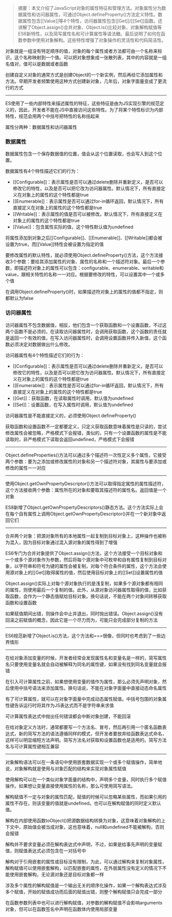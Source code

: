 > 摘要：本文介绍了JavaScript对象的属性特征和管理方法。对象属性分为数据属性和访问器属性，可通过Object.defineProperty()方法定义特性。数据属性包含[[Value]]等4个特性，访问器属性包含[[Get]]/[[Set]]函数。还讲解了Object.assign()合并对象、Object.is()比较对象、对象解构赋值等ES6新特性，以及简写属性名和可计算属性等语法糖。最后说明了如何在函数参数中使用对象解构。这些特性增强了对象操作的灵活性和代码简洁性。

对象就是一组没有特定顺序的值，对象的每个属性或者方法都可由一个名称来标识，这个名称映射到一个值。可以把对象想象成一张散列表，其中的内容就是一组名值对，值可以是数据或者函数

创建自定义对象的通常方式是创建Object的一个新实例，然后再给它添加属性和方法。早期开发者频繁使用这种方式创建新对象，几年后，对象字面量变成了更流行的方式

---

ES使用了一些内部特性来描述属性的特征，这些特征是由为JS实现引擎的规范定义的，因此，开发者不能在JS中直接访问这些特性。为了将某个特性标识为内部特性，规范会用两个中括号把特性的名称括起来

属性分两种：数据属性和访问器属性

### 数据属性

数据属性包含一个保存数据值的位置，值会从这个位置读取，也会写入到这个位置。

数据属性有4个特性描述它们的行为：

- [[Configurable]]：表示属性是否可以通过delete删除并重新定义，是否可以修改它的特性，以及是否可以把它改为访问器属性。默认情况下，所有直接定义在对象上的属性的这个特性都是true
- [[Enumerable]]：表示属性是否可以通过for-in循环返回，默认情况下，所有直接定义在对象上的属性的这个特性都是true
- [[Writable]]：表示属性的值是否可以被修改。默认情况下，所有直接定义在对象上的属性的这个特性都是true
- [[Value]]：包含属性实际的值，这个特性默认值为undefined

将属性添加到对象之后[[Configurable]]、[[Enumerable]]、[[Writable]]都会被设置为true，而[[Value]]特性会被设置为指定的值

要修改属性的默认特性，就必须使用Object.defineProperty()方法，这个方法接收3个参数：要给其添加属性的对象、属性的名称和一个描述符对象。最后一个参数，即描述符对象上的属性可以包含：configurable、enumerable、writable和value，跟相关特性的名称一一对应。根据要修改的特性，可以设置其中一个或多个值

在调用Object.defineProperty()时，如果描述符对象上的属性的值都不指定，则都默认为false

### 访问器属性

访问器属性不包含数据值，相反，他们包含一个获取函数和一个设置函数，不过这两个函数不是必须的，在读取访问器属性时，会调用获取函数，这个函数的责任就是返回一个有效的值，在写入访问器属性时，会调用设置函数并传入新值，这个函数必须决定对数据做出什么修改。

访问器属性有4个特性描述它们的行为：

- [[Configurable]]：表示属性是否可以通过delete删除并重新定义，是否可以修改它的特性，以及是否可以把它改为访问器属性。默认情况下，所有直接定义在对象上的属性的这个特性都是true
- [[Enumerable]]：表示属性是否可以通过for-in循环返回，默认情况下，所有直接定义在对象上的属性的这个特性都是true
- [[Get]]：获取函数，在读取属性时调用，默认值为undefined
- [[Set]]：设置函数，在写入属性时调用，默认值为undefined

访问器属性是不能直接定义的，必须使用Object.defineProperty()

获取函数和设置函数不一定都要定义，只定义获取函数意味着属性是只读的，尝试修改属性会被忽略，严格模式下会报错，类似的，只有一个设置函数的属性是不能读取的，非严格模式下读取会返回undefined，严格模式下会报错

---

Object.defineProperties()方法可以通过多个描述符一次性定义多个属性，它接受两个参数：要为之添加或修改属性的对象和另一个描述符对象，其属性与要添加或修改的属性一一对应

---

使用Object.getOwnPropertyDescriptor()方法可以取得指定属性的属性描述符，这个方法接收两个参数：属性所在的对象和要取其描述符的属性名。返回值是一个对象

ES8新增了Object.getOwnPropertyDescriptors()静态方法。这个方法实际上会在每个自有属性上调用Object.getOwnPropertyDescriptor()并在一个新对象中返回它们

---

合并两个对象：把源对象所有的本地属性一起复制到目标对象上，这种操作也被称为混入，因为目标对象通过混入源对象的属性得到了增强

ES6专门为合并对象提供了Object.assign()方法，这个方法接受一个目标对象和一个或多个源对象作为参数，然后将每个源对象中可枚举和自有属性复制到目标对象，以字符串和符号为键的属性会被复制，对每个符合条件的属性，这个方法会使用源对象上的[[Get]]取得属性的值，然后使用目标对象上的[[Set]]设置属性的值

Object.assign()实际上对每个源对象执行的是浅复制，如果多个源对象都有相同的属性，则使用最后一个复制的值。此外，从源对象访问器属性取得的值，比如获取函数，会作为一个静态值赋给目标对象。换句话说，不能在两个对象间转移获取函数和设置函数

如果赋值期间出错，则操作会中止并退出，同时抛出错误。Object.assign()没有回滚之前赋值的概念，因此它是一个尽力而为，可能只会完成部分复制的方法

---

ES6规范新增了Object.is()方法，这个方法和===很像，但同时也考虑到了一些边界情形

---

在给对象添加变量的时候，开发者经常会发现属性名和变量名是一样的，简写属性名只要使用变量名就会自动被解释为同名的属性键，如果没有找到同名变量就会报错

在引入可计算属性之前，如果想使用变量的值作为属性，那么必须先声明对象，然后使用中括号语法来添加属性。换句话说，不能在对象字面量中直接动态命名属性

有了可计算属性，就可以在对象字面量中完成动态属性赋值。中括号包围的对象属性键告诉运行时将其作为JS表达式而不是字符串来求值

可计算属性表达式中抛出任何错误都会中断对象创建，不能回滚

在给对象定义方法时，通常都要写一个方法名、冒号，然后再引用一个匿名函数表达式，新的简写方法的语法遵循同样的模式，但开发者要放弃给函数表达式命名，这样可以明显缩短方法声明。简写方法名对获取和设置函数也是适用的。简写方法名与可计算属性键相互兼容

---

对象解构语法可以在一条语句中使用嵌套数据实现一个或多个赋值操作，简单地说，对象解构就是使用与对象匹配的结构来实现对象属性赋值

使用解构可以在一个类似对象字面量的结构中，声明多个变量，同时执行多个赋值操作。如果想让变量直接使用属性的名称，那么可使用简写语法。

解构赋值不一定与对象的属性匹配，赋值的时候可以忽略某些属性，而如果引用的属性不存在，则该变量的值就是undefined。也可以在解构赋值的同时定义默认值。

解构在内部使用函数toObject()把源数据结构转换为对象，这意味着对象解构的上下文中，原始值会被当成对象，这也意味着，null和undefined不能被解构，否则会报错

解构并不要求变量必须在解构表达式中声明，不过，如果是给事先声明的变量赋值，则赋值表达式必须包含在一对括号中

解构对于引用嵌套的属性或目标没有限制，为此，可以通过解构来复制对象属性，解构赋值可以使用嵌套解构，以匹配嵌套的属性，在外层属性没有定义的情况下不能使用嵌套解构，无论源对象还是目标对象都一样

涉及多个属性的解构赋值是一个输出无关的顺序化操作，如果一个解构表达式涉及多个赋值，开始的赋值成功而后面的赋值出错，则整个解构赋值只会完成一部分

在函数参数列表中也可以进行解构赋值，对参数的解构赋值不会影响arguments对象，但可以在函数签名中声明在函数体内使用局部变量